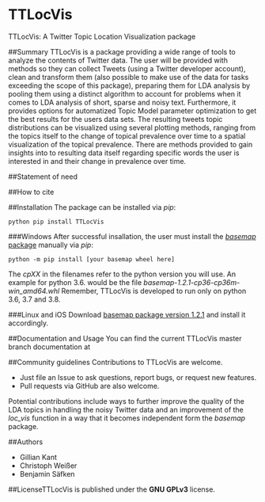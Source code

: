 
# TTLocVis
TTLocVis: A Twitter Topic Location Visualization package

##Summary 
TTLocVis is a package providing a wide range of tools to analyze the contents of Twitter data. The user will be provided
with methods so they can collect Tweets (using a Twitter developer account), clean and transform them (also possible to
make use of the data for tasks exceeding the scope of this package), preparing them for LDA analysis by pooling them 
using a distinct algorithm to account for problems when it comes to LDA analysis of short, sparse and noisy text.
Furthermore, it provides options for automatized Topic Model parameter optimization to get the best results for the 
users data sets. The resulting tweets topic distributions can be visualized using several plotting methods, ranging 
from the topics itself to the change of topical prevalence over time to a spatial visualization of the topical
prevalence. There are methods provided to gain insights into to resulting data itself regarding specific words the user 
is interested in and their change in prevalence over time.     

##Statement of need

##How to cite 


##Installation
The package can be installed via *pip*:
```commandline
python pip install TTLocVis
```

###Windows
After successful insallation, the user must install the [*basemap* package] manually via *pip*:
```commandline
python -m pip install [your basemap wheel here]
```
The *cpXX* in the filenames refer to the python version you will use. An example for python 3.6. would be the file 
*basemap-1.2.1-cp36-cp36m-win_amd64.whl* Remember, TTLocVis is developed to run only on python 3.6, 3.7 and 3.8.

[*basemap* package]: https://www.lfd.uci.edu/~gohlke/pythonlibs/#basemap

###Linux and iOS
Download [basemap package version 1.2.1] and install it accordingly.

[basemap package version 1.2.1]: https://github.com/matplotlib/basemap/releases

##Documentation and Usage
You can find the current TTLocVis master branch
documentation at  

##Community guidelines
Contributions to TTLocVis are welcome.

- Just file an Issue to ask questions, report bugs, or request new features.
- Pull requests via GitHub are also welcome.

Potential contributions include ways to further improve the quality of the LDA topics in handling the noisy
Twitter data and an improvement of the *loc_vis* function in a way that it becomes independent form the *basemap*
package.

##Authors
- Gillian Kant
- Christoph Weißer
- Benjamin Säfken

##LicenseTTLocVis is published under the __GNU GPLv3__ license.